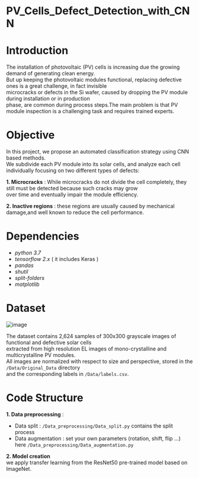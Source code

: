 # PV_Cells_Defect_Detection_with_CNN
# Introduction

The installation of photovoltaic (PV) cells is increasing due the growing demand of generating clean energy.<br/>
But up keeping the photovoltaic modules functional, replacing defective ones is a great challenge, in fact invisible <br/>
microcracks or defects in the Si wafer, caused by dropping the PV module during installation or in production <br/>
phase, are common during process steps.The main problem is that PV module inspection is a challenging task and requires trained experts.

# Objective

In this project, we propose an automated classification strategy using CNN based methods.<br/>
We subdivide each PV module into its solar cells, and analyze each cell individually focusing on two different types of defects:<br/>

**1. Microcracks** : While microcracks do not divide the cell completely, they still must be detected because such cracks may grow <br/>
over time and eventually impair the module efficiency.<br/>

**2. Inactive regions** : these regions are usually caused by mechanical damage,and well known to reduce the cell performance.<br/>

# Dependencies 
- _python 3.7_
- _tensorflow 2.x_ ( it includes Keras )
- _pandas_ 
- _shutil_
- _split-folders_
- _matplotlib_

# Dataset
![image](https://user-images.githubusercontent.com/84082577/118333119-13ffe980-b503-11eb-953e-2d1484307be8.png)


The dataset contains 2,624 samples of 300x300 grayscale images of functional and defective solar cells<br/>
extracted from high resolution EL images of mono-crystalline and multicrystalline PV modules.<br/>
All images are normalized with respect to size and perspective, stored in the `/Data/Original_Data` directory<br/>
and the corresponding labels in `/Data/labels.csv`.

# Code Structure

**1. Data preprocessing** : 
- Data split : `/Data_preprocessing/Data_split.py` contains the split process
- Data augmentation : set your own parameters (rotation, shift, flip ...) here `/Data_preprocessing/Data_augmentation.py`

**2. Model creation** <br/>
  we apply transfer learning from the ResNet50 pre-trained model based on ImageNet.
  
  
 



